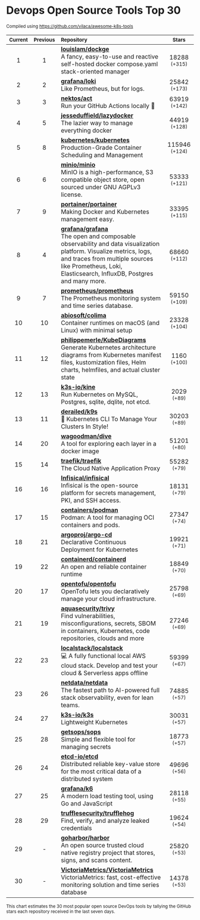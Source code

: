 # Devops Open Source Tools Top 30
<sup>Compiled using https://github.com/vilaca/awesome-k8s-tools</sup>
<div align="center">

|<sub>Current</sub>|<sub>Previous</sub>|<sub>Repository</sub>|<sub>Stars</sub>|
|:---:|:---:|:---|:---:|
|1|1|[**louislam/dockge**](https://github.com/louislam/dockge)<br/>A fancy, easy-to-use and reactive self-hosted docker compose.yaml stack-oriented manager|18288 <sup>(+315)</sup>|
|2|2|[**grafana/loki**](https://github.com/grafana/loki)<br/>Like Prometheus, but for logs.|25842 <sup>(+173)</sup>|
|3|3|[**nektos/act**](https://github.com/nektos/act)<br/>Run your GitHub Actions locally 🚀|63919 <sup>(+142)</sup>|
|4|5|[**jesseduffield/lazydocker**](https://github.com/jesseduffield/lazydocker)<br/>The lazier way to manage everything docker|44919 <sup>(+128)</sup>|
|5|8|[**kubernetes/kubernetes**](https://github.com/kubernetes/kubernetes)<br/>Production-Grade Container Scheduling and Management|115946 <sup>(+124)</sup>|
|6|6|[**minio/minio**](https://github.com/minio/minio)<br/>MinIO is a high-performance, S3 compatible object store, open sourced under GNU AGPLv3 license.|53333 <sup>(+121)</sup>|
|7|9|[**portainer/portainer**](https://github.com/portainer/portainer)<br/>Making Docker and Kubernetes management easy.|33395 <sup>(+115)</sup>|
|8|4|[**grafana/grafana**](https://github.com/grafana/grafana)<br/>The open and composable observability and data visualization platform. Visualize metrics, logs, and traces from multiple sources like Prometheus, Loki, Elasticsearch, InfluxDB, Postgres and many more. |68660 <sup>(+112)</sup>|
|9|7|[**prometheus/prometheus**](https://github.com/prometheus/prometheus)<br/>The Prometheus monitoring system and time series database.|59150 <sup>(+109)</sup>|
|10|10|[**abiosoft/colima**](https://github.com/abiosoft/colima)<br/>Container runtimes on macOS (and Linux) with minimal setup|23328 <sup>(+104)</sup>|
|11|12|[**philippemerle/KubeDiagrams**](https://github.com/philippemerle/KubeDiagrams)<br/>Generate Kubernetes architecture diagrams from Kubernetes manifest files, kustomization files, Helm charts, helmfiles, and actual cluster state|1160 <sup>(+100)</sup>|
|12|13|[**k3s-io/kine**](https://github.com/k3s-io/kine)<br/>Run Kubernetes on MySQL, Postgres, sqlite, dqlite, not etcd.|2029 <sup>(+89)</sup>|
|13|11|[**derailed/k9s**](https://github.com/derailed/k9s)<br/>🐶 Kubernetes CLI To Manage Your Clusters In Style!|30203 <sup>(+89)</sup>|
|14|20|[**wagoodman/dive**](https://github.com/wagoodman/dive)<br/>A tool for exploring each layer in a docker image|51201 <sup>(+80)</sup>|
|15|14|[**traefik/traefik**](https://github.com/traefik/traefik)<br/>The Cloud Native Application Proxy|55282 <sup>(+79)</sup>|
|16|16|[**Infisical/infisical**](https://github.com/Infisical/infisical)<br/>Infisical is the open-source platform for secrets management, PKI, and SSH access.|18131 <sup>(+79)</sup>|
|17|15|[**containers/podman**](https://github.com/containers/podman)<br/>Podman: A tool for managing OCI containers and pods.|27347 <sup>(+74)</sup>|
|18|21|[**argoproj/argo-cd**](https://github.com/argoproj/argo-cd)<br/>Declarative Continuous Deployment for Kubernetes|19921 <sup>(+71)</sup>|
|19|22|[**containerd/containerd**](https://github.com/containerd/containerd)<br/>An open and reliable container runtime|18849 <sup>(+70)</sup>|
|20|17|[**opentofu/opentofu**](https://github.com/opentofu/opentofu)<br/>OpenTofu lets you declaratively manage your cloud infrastructure.|25798 <sup>(+69)</sup>|
|21|19|[**aquasecurity/trivy**](https://github.com/aquasecurity/trivy)<br/>Find vulnerabilities, misconfigurations, secrets, SBOM in containers, Kubernetes, code repositories, clouds and more|27246 <sup>(+69)</sup>|
|22|23|[**localstack/localstack**](https://github.com/localstack/localstack)<br/>💻 A fully functional local AWS cloud stack. Develop and test your cloud & Serverless apps offline|59399 <sup>(+67)</sup>|
|23|26|[**netdata/netdata**](https://github.com/netdata/netdata)<br/>The fastest path to AI-powered full stack observability, even for lean teams.|74885 <sup>(+57)</sup>|
|24|27|[**k3s-io/k3s**](https://github.com/k3s-io/k3s)<br/>Lightweight Kubernetes|30031 <sup>(+57)</sup>|
|25|28|[**getsops/sops**](https://github.com/getsops/sops)<br/>Simple and flexible tool for managing secrets|18773 <sup>(+57)</sup>|
|26|24|[**etcd-io/etcd**](https://github.com/etcd-io/etcd)<br/>Distributed reliable key-value store for the most critical data of a distributed system|49696 <sup>(+56)</sup>|
|27|25|[**grafana/k6**](https://github.com/grafana/k6)<br/>A modern load testing tool, using Go and JavaScript|28118 <sup>(+55)</sup>|
|28|29|[**trufflesecurity/trufflehog**](https://github.com/trufflesecurity/trufflehog)<br/>Find, verify, and analyze leaked credentials|19624 <sup>(+54)</sup>|
|29|-|[**goharbor/harbor**](https://github.com/goharbor/harbor)<br/>An open source trusted cloud native registry project that stores, signs, and scans content.|25820 <sup>(+53)</sup>|
|30|-|[**VictoriaMetrics/VictoriaMetrics**](https://github.com/VictoriaMetrics/VictoriaMetrics)<br/>VictoriaMetrics: fast, cost-effective monitoring solution and time series database|14378 <sup>(+53)</sup>|


</div>

<sub>This chart estimates the 30 most popular open source DevOps tools by tallying the GitHub stars each repository received in the last seven days.</sub>
